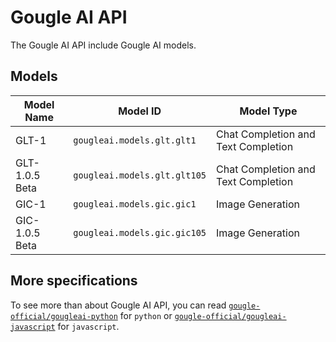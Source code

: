 # Gougle AI API
The Gougle AI API include Gougle AI models.

## Models
| Model Name     | Model ID                     | Model Type                          |
| -------------- | ---------------------------- | ----------------------------------- |
| GLT-1          | `gougleai.models.glt.glt1`   | Chat Completion and Text Completion |
| GLT-1.0.5 Beta | `gougleai.models.glt.glt105` | Chat Completion and Text Completion |
| GIC-1          | `gougleai.models.gic.gic1`   | Image Generation                    |
| GIC-1.0.5 Beta | `gougleai.models.gic.gic105` | Image Generation                    |

## More specifications
To see more than about Gougle AI API, you can read [`gougle-official/gougleai-python`](https://www.github.com/gougle-official/gougleai-python) for `python` or [`gougle-official/gougleai-javascript`](https://www.github.com/gougle-official/gougleai-javascript) for `javascript`. 

